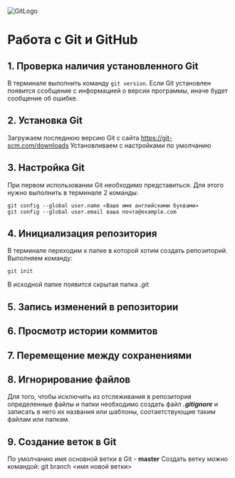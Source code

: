 ![GitLogo](Git-Logo-1788C.png)
# Работа с Git и GitHub
## 1. Проверка наличия установленного Git
В терминале выполнить команду `git version`.
Если Git установлен появится ссобщение с информацией о версии программы, иначе будет сообщение об ошибке.
## 2. Установка Git
Загружаем последнюю версию Git с сайта https://git-scm.com/downloads
Установливаем с настройками по умолчанию
## 3. Настройка Git
При первом использовании Git необходимо представиться. Для этого нужно выполнить в терминале 2 команды: 
```
git config --global user.name «Ваше имя английскими буквами»
git config --global user.email ваша почта@example.com
```
## 4. Инициализация репозитория
В терминале переходим к папке в которой хотим создать репозиторий.
Выполняем команду:
```
git init
```
В исходной папке появится скрытая папка *.git*

## 5. Запись изменений в репозитории
## 6. Просмотр истории коммитов
## 7. Перемещение между сохранениями
## 8. Игнорирование файлов 
Для того, чтобы исключить из отслеживания в репозитория определенные файлы и папки необходимо создать файл ***.gitignore*** и записать в него их названия или шаблоны, соотаетствующие таким файлам или папкам.
## 9. Создание веток в Git 
По умолчанию имя основной ветки в Git - **master**
Создать ветку можно командой:
git branch 
<имя новой ветки>